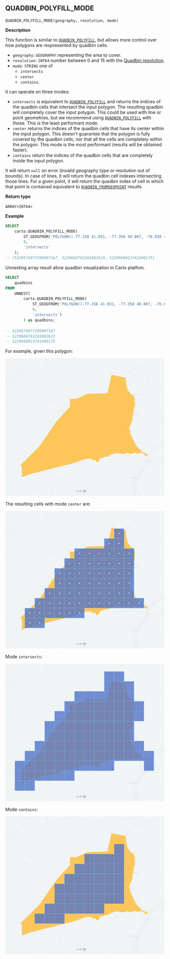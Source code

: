 ## QUADBIN_POLYFILL_MODE

```sql:signature
QUADBIN_POLYFILL_MODE(geography, resolution, mode)
```

**Description**

This function is similar to [`QUADBIN_POLYFILL`](quadbin#quadbin_polyfill), but allows more control over how polygons are respresented by quadbin cells.

* `geography`: `GEOGRAPHY` representing the area to cover.
* `resolution`: `INT64` number between 0 and 15 with the [Quadbin resolution](https://docs.carto.com/data-and-analysis/analytics-toolbox-for-bigquery/key-concepts/spatial-indexes#quadbin).
* `mode`: `STRING` one of
    * `intersects`
    * `center`
    * `contains`.

It can operate on three modes:

* `intersects` is equivalent to [`QUADBIN_POLYFILL`](quadbin#quadbin_polyfill) and returns the indices of the quadbin cells that intersect the input polygon. The resulting quadbin will completely cover the input polygon. This could be used with line or point geometries, but we recommend using [`QUADBIN_POLYFILL`](quadbin#quadbin_polyfill) with those. This is the least performant mode.
* `center` returns the indices of the quadbin cells that have its center within the input polygon. This doesn't guarantee that the polygon is fully covered by the quadbin cells, nor that all the cells are completely within the polygon. This mode is the most performant (results will be obtained faster).
* `contains` return the indices of the quadbin cells that are completely inside the input polygon.

It will return `null` on error (invalid geography type or resolution out of bounds). In case of lines, it will return the quadbin cell indexes intersecting those lines. For a given point, it will return the quadbin index of cell in which that point is contained equivalent to [`QUADBIN_FROMGEOPOINT`](quadbin#quadbin_fromgeopoint) results

**Return type**

`ARRAY<INT64>`

**Example**

```sql
SELECT
    carto.QUADBIN_POLYFILL_MODE(
        ST_GEOGFROM('POLYGON((-77.158 41.031, -77.358 40.807, -76.838 40.902, -76.913 41.142, -77.158 41.031))'),
        9,
        'intersects'
    );
-- [5229574977296007167, 5229668762201882623, 5229668813741490175]
```

Unnesting array result allow quadbin visualization in Carto platfom.

```sql
SELECT
    quadbins
FROM
    UNNEST(
        carto.QUADBIN_POLYFILL_MODE(
            ST_GEOGFROM('POLYGON((-77.158 41.031, -77.358 40.807, -76.838 40.902, -76.913 41.142, -77.158 41.031))'),
            9,
            'intersects')
        ) as quadbins;

-- 5229574977296007167
-- 5229668762201882623
-- 5229668813741490175
```

For example, given this polygon:

![polygon](./images/QUADBIN_POLYFILL_MODE_01_polygon.png)

The resulting cells with mode `center` are:

![polygon](./images/QUADBIN_POLYFILL_MODE_02_center.png)

Mode `intersects`:

![polygon](./images/QUADBIN_POLYFILL_MODE_03_intersects.png)

Mode `contains`:

![polygon](./images/QUADBIN_POLYFILL_MODE_04_contains.png)
